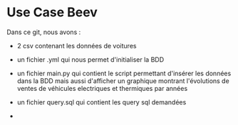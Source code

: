 # Use Case Beev 

Dans ce git, nous avons : 
- 2 csv contenant les données de voitures
- un fichier .yml qui nous permet d'initialiser la BDD
- un fichier main.py qui contient le script permettant d'insérer les données dans la BDD mais aussi d'afficher un graphique montrant l'évolutions de ventes de véhicules electriques et thermiques par années
- un fichier query.sql  qui contient les query sql demandées

- 
